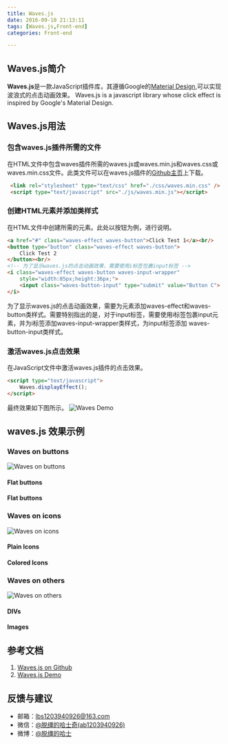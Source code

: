 ```yaml
---
title: Waves.js
date: 2016-09-10 21:13:11
tags: [Waves.js,Front-end] 
categories: Front-end

---
```


## Waves.js简介
**Waves.js**是一款JavaScript插件库，其遵循Google的[Material Design](https://material.google.com/),可以实现波浪式的点击动画效果。
Waves.js is a javascript library whose click effect is inspired by Google's Material Design.

<!-- more -->

## Waves.js用法
### 包含waves.js插件所需的文件
在HTML文件中包含waves插件所需的waves.js或waves.min.js和waves.css或waves.min.css文件。此类文件可以在waves.js插件的[Github主页](https://github.com/fians/Waves)上下载。

```  html
 <link rel="stylesheet" type="text/css" href="./css/waves.min.css" />
 <script type="text/javascript" src="./js/waves.min.js"></script>

```
### 创建HTML元素并添加类样式
在HTML文件中创建所需的元素。此处以按钮为例，进行说明。

```  html
<a href="#" class="waves-effect waves-button">Click Test 1</a><br/>
<button type="button" class="waves-effect waves-button">
	Click Test 2
</button><br/>
<!-- 为了显示waves.js的点击动画效果，需要使用i标签包裹input标签 -->
<i class="waves-effect waves-button waves-input-wrapper" 
	style="width:85px;height:36px;">
    <input class="waves-button-input" type="submit" value="Button C">
</i>

```
为了显示waves.js的点击动画效果，需要为元素添加waves-effect和waves-button类样式。需要特别指出的是，对于input标签，需要使用i标签包裹input元素，并为i标签添加waves-input-wrapper类样式，为input标签添加
waves-button-input类样式。

### 激活waves.js点击效果
在JavaScript文件中激活waves.js插件的点击效果。

``` html
<script type="text/javascript">
    Waves.displayEffect();
</script>

```

最终效果如下图所示。
![Waves Demo](http://oda53d5ps.bkt.clouddn.com/waves.js-1.gif)

## waves.js 效果示例
### Waves on buttons
![Waves on buttons](http://oda53d5ps.bkt.clouddn.com/waves.js-2.gif)
#### Flat buttons
#### Flat buttons
### Waves on icons
![Waves on icons](http://oda53d5ps.bkt.clouddn.com/waves.js-3.gif)
#### Plain Icons 
#### Colored Icons 
### Waves on others
![Waves on others](http://oda53d5ps.bkt.clouddn.com/waves.js-4.gif)
#### DIVs
#### Images



## 参考文档
1. [Waves.js on Github](https://github.com/fians/Waves)
2. [Waves.js Demo](http://www.yyyweb.com/demo/waves/index.html#)

## 反馈与建议
- 邮箱：<lbs1203940926@163.com>
- 微信：[@脱缰的哈士奇(ab1203940926)](http://ojx8u3g1z.bkt.clouddn.com/wechat-id.jpg)
- 微博：[@脱缰的哈士](http://weibo.com/2329754491/profile) 